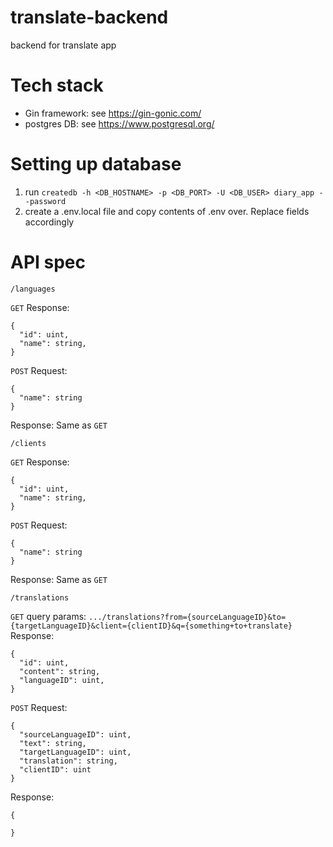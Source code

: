 # translate-backend
backend for translate app

# Tech stack
- Gin framework: see https://gin-gonic.com/ 
- postgres DB: see https://www.postgresql.org/

# Setting up database
1. run ```createdb -h <DB_HOSTNAME> -p <DB_PORT> -U <DB_USER> diary_app --password```
2. create a .env.local file and copy contents of .env over. Replace fields accordingly

# API spec
```/languages```

```GET```
Response:
```
{
  "id": uint,
  "name": string,
}
```

```POST```
Request:
```
{
  "name": string
}
```
Response:
Same as ```GET```


```/clients```

```GET```
Response:
```
{
  "id": uint,
  "name": string,
}
```

```POST```
Request:
```
{
  "name": string
}
```
Response:
Same as ```GET```


```/translations```

```GET```
query params: 
```.../translations?from={sourceLanguageID}&to={targetLanguageID}&client={clientID}&q={something+to+translate}```
Response:
```
{
  "id": uint,
  "content": string,
  "languageID": uint,
}
```

```POST```
Request:
```
{
  "sourceLanguageID": uint,
  "text": string,
  "targetLanguageID": uint,
  "translation": string,
  "clientID": uint
}
```
Response:
```
{
  
}
```
